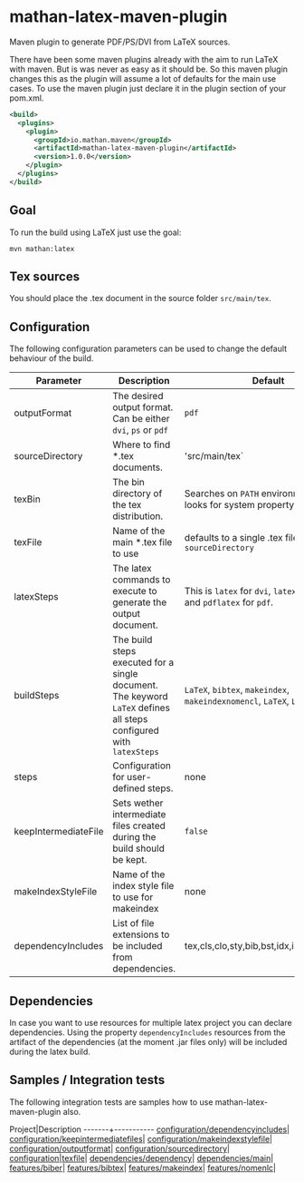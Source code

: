 # mathan-latex-maven-plugin
Maven plugin to generate PDF/PS/DVI from LaTeX sources.

There have been some maven plugins already with the aim to run LaTeX with maven. But is was never as easy as it should be.
So this maven plugin changes this as the plugin will assume a lot of defaults for the main use cases. To use the maven plugin just declare it in the plugin section of your pom.xml.

```xml
<build>
  <plugins>
    <plugin>
      <groupId>io.mathan.maven</groupId>
      <artifactId>mathan-latex-maven-plugin</artifactId>
      <version>1.0.0</version>
    </plugin>
  </plugins>
</build>
```

Goal
----
To run the build using LaTeX just use the goal:
```
mvn mathan:latex
```

Tex sources
-----------
You should place the .tex document in the source folder `src/main/tex`. 

Configuration
-------------
The following configuration parameters can be used to change the default behaviour of the build.

Parameter|Description|Default
---------|-----------|-------
outputFormat|The desired output format. Can be either `dvi`, `ps` or `pdf`|`pdf`
sourceDirectory|Where to find *.tex documents.|'src/main/tex`
texBin|The bin directory of the tex distribution.|Searches on `PATH` environment and looks for system property `texBin`
texFile|Name of the main *.tex file to use| defaults to a single .tex file found in `sourceDirectory`
latexSteps|The latex commands to execute to generate the output document.|This is `latex` for `dvi`, `latex,dvips` for `ps` and `pdflatex` for `pdf`.
buildSteps|The build steps executed for a single document. The keyword `LaTeX` defines all steps configured with `latexSteps`|`LaTeX`, `bibtex`, `makeindex`, `makeindexnomencl`, `LaTeX`, `LaTeX`
steps|Configuration for user-defined steps.| none
keepIntermediateFile|Sets wether intermediate files created during the build should be kept.|`false`
makeIndexStyleFile|Name of the index style file to use for makeindex| none
dependencyIncludes|List of file extensions to be included from dependencies.| tex,cls,clo,sty,bib,bst,idx,ist,glo,eps,pdf

Dependencies
------------
In case you want to use resources for multiple latex project you can declare dependencies. Using the property
`dependencyIncludes` resources from the artifact of the dependencies (at the moment .jar files only) will be included
during the latex build. 

Samples / Integration tests
---------------------------
The following integration tests are samples how to use mathan-latex-maven-plugin also.

Project|Description
-------+-----------
[configuration/dependencyincludes](mathan-latex-maven-plugin-it/src/test/resources/configuration/dependencyincludes)| 
[configuration/keepintermediatefiles](mathan-latex-maven-plugin-it/src/test/resources/configuration/keepintermediatefiles)|
[configuration/makeindexstylefile](mathan-latex-maven-plugin-it/src/test/resources/configuration/makeindexstylefile)|
[configuration/outputformat](mathan-latex-maven-plugin-it/src/test/resources/configuration/outputformat)|
[configuration/sourcedirectory](mathan-latex-maven-plugin-it/src/test/resources/configuration/sourcedirectory)|
[configuration|texfile](mathan-latex-maven-plugin-it/src/test/resources/configuration|texfile)|
[dependencies/dependency](mathan-latex-maven-plugin-it/src/test/resources/dependencies/dependency)|
[dependencies/main](mathan-latex-maven-plugin-it/src/test/resources/dependencies/main)|
[features/biber](mathan-latex-maven-plugin-it/src/test/resources/features/biber)|
[features/bibtex](mathan-latex-maven-plugin-it/src/test/resources/features/bibtex)|
[features/makeindex](mathan-latex-maven-plugin-it/src/test/resources/features/makeindex)|
[features/nomenlc](mathan-latex-maven-plugin-it/src/test/resources/features/nomenlc)|


